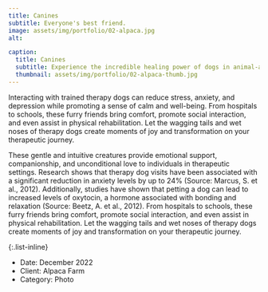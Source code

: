 ```yaml
---
title: Canines
subtitle: Everyone's best friend.
image: assets/img/portfolio/02-alpaca.jpg
alt:

caption:
  title: Canines
  subtitle: Experience the incredible healing power of dogs in animal-assisted therapy. These gentle and intuitive creatures provide emotional support, companionship, and unconditional love to individuals in therapeutic settings. 
  thumbnail: assets/img/portfolio/02-alpaca-thumb.jpg
---
```

Interacting with trained therapy dogs can reduce stress, anxiety, and depression while promoting a sense of calm and well-being. From hospitals to schools, these furry friends bring comfort, promote social interaction, and even assist in physical rehabilitation. Let the wagging tails and wet noses of therapy dogs create moments of joy and transformation on your therapeutic journey.

These gentle and intuitive creatures provide emotional support, companionship, and unconditional love to individuals in therapeutic settings. Research shows that therapy dog visits have been associated with a significant reduction in anxiety levels by up to 24% (Source: Marcus, S. et al., 2012). Additionally, studies have shown that petting a dog can lead to increased levels of oxytocin, a hormone associated with bonding and relaxation (Source: Beetz, A. et al., 2012). From hospitals to schools, these furry friends bring comfort, promote social interaction, and even assist in physical rehabilitation. Let the wagging tails and wet noses of therapy dogs create moments of joy and transformation on your therapeutic journey.

{:.list-inline}
- Date: December 2022
- Client: Alpaca Farm
- Category: Photo

